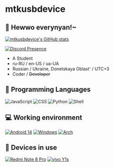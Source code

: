 # mtkusbdevice

## 👋 Hewwo everynyan!~
[![mtkusbdevice's GitHub stats](https://github-readme-stats.vercel.app/api?username=mtkusbdevice&show_icons=true&theme=catppuccin_mocha&border_radius=12&hide_border=true)](https://github.com/mtkusbdevice)
 
[![Discord Presence](https://lanyard.cnrad.dev/api/935607522927198252)](https://discord.com/users/935607522927198252)

- A Student
- ru-RU / en-US / ua-UA
- Russian / Ukraine, Donetskaya Oblast' / UTC+3
- Coder / ~~Developer~~

## 🌱 Programming Languages
![JavaScript](https://img.shields.io/badge/-JavaScript-f0db4f?style=flat-square&logo=javascript&logoColor=000)
![CSS](https://img.shields.io/badge/-CSS-264de4?style=flat-square&logo=css3&logoColor=fff)
![Python](https://img.shields.io/badge/-Python-3776ab?style=flat-square&logo=python&logoColor=fff)
![Shell](https://img.shields.io/badge/-Shell-4eaa25?style=flat-square&logo=gnu%20bash&logoColor=fff)

## 💻 Working environment
[![Android 14](https://img.shields.io/badge/Android%2014%20UPC-3ddc84?style=flat-square&logo=android&logoColor=ffffff)](https://www.android.com/android-14/)
[![Windows](https://img.shields.io/badge/Windows%2011-1793d1?style=flat-square&logo=windows&logoColor=ffffff)](https://www.microsoft.com/en-us/software-download/windows10)
[![Arch](https://img.shields.io/badge/Arch%20Linux-1793d1?style=flat-square&logo=archlinux&logoColor=ffffff)](https://www.microsoft.com/en-us/software-download/windows10)

## 📱 Devices in use
[![Redmi Note 8 Pro](https://img.shields.io/badge/-Redmi%20Note%208%20Pro-orange?style=flat-square&logo=xiaomi&logoColor=ffffff)](https://www.mi.com/ru/redmi-note-8-pro/)
[![vivo Y1s](https://img.shields.io/badge/-vivo%20Y1s-blue?style=flat-square&logo=android&logoColor=ffffff)](https://vivo.com)
